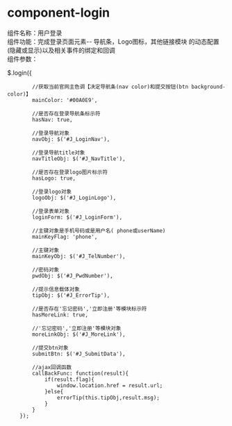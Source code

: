 # component-login
组件名称：用户登录<br>
组件功能：完成登录页面元素-- 导航条，Logo图标，其他链接模块 的动态配置(隐藏或显示)以及相关事件的绑定和回调<br>
组件参数：

$.login({

            //获取当前官网主色调【决定导航条(nav color)和提交按钮(btn background-color)】
            mainColor: '#00A0E9',

            //是否存在登录导航条标示符
            hasNav: true,

            //登录导航对象
            navObj: $('#J_LoginNav'),

            //登录导航title对象
            navTitleObj: $('#J_NavTitle'),

            //是否存在登录logo图片标示符
            hasLogo: true,

            //登录logo对象
            logoObj: $('#J_LoginLogo'),

            //登录表单对象
            loginForm: $('#J_LoginForm'),

            //主键对象是手机号码或是用户名( phone或userName)
            mainKeyFlag: 'phone',

            //主键对象
            mainKeyObj: $('#J_TelNumber'),

            //密码对象
            pwdObj: $('#J_PwdNumber'),

            //提示信息载体对象
            tipObj: $('#J_ErrorTip'),

            //是否存在'忘记密码','立即注册'等模块标示符
            hasMoreLink: true,

            //'忘记密码','立即注册'等模块对象
            moreLinkObj: $('#J_MoreLink'),

            //提交btn对象
            submitBtn: $('#J_SubmitData'),

            //ajax回调函数
            callBackFunc: function(result){
                if(result.flag){
                    window.location.href = result.url;
                }else{
                    errorTip(this.tipObj,result.msg);
                }
            }
        });

